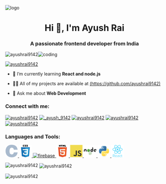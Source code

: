 ![logo](https://github.com/Ayushrai9142/Ayushrai9142/blob/main/Gaming%20Channel.png)
<h1 align="center">Hi 👋, I'm Ayush Rai</h1>
<h3 align="center">A passionate frontend developer from India</h3>

<img align="right" alt ="coding" width="400" src="https://user-images.githubusercontent.com/55389276/140866485-8fb1c876-9a8f-4d6a-98dc-08c4981eaf70.gif">

<p align="left"> <img src="https://komarev.com/ghpvc/?username=ayushrai9142&label=Profile%20views&color=0e75b6&style=flat" alt="ayushrai9142" /> </p>

<p align="left"> <a href="https://github.com/ryo-ma/github-profile-trophy"><img src="https://github-profile-trophy.vercel.app/?username=ayushrai9142" alt="ayushrai9142" /></a> </p>

- 🌱 I’m currently learning **React and node.js**

- 👨‍💻 All of my projects are available at [(https://github.com/ayushrai9142)]((https://github.com/ayushrai9142))

- 💬 Ask me about **Web Development**

<h3 align="left">Connect with me:</h3>
<p align="left">
<a href="https://linkedin.com/in/ayushrai9142" target="blank"><img align="center" src="https://raw.githubusercontent.com/rahuldkjain/github-profile-readme-generator/master/src/images/icons/Social/linked-in-alt.svg" alt="ayushrai9142" height="30" width="40" /></a>
<a href="https://instagram.com/_ayush_9142" target="blank"><img align="center" src="https://raw.githubusercontent.com/rahuldkjain/github-profile-readme-generator/master/src/images/icons/Social/instagram.svg" alt="_ayush_9142" height="30" width="40" /></a>
<a href="https://www.codechef.com/users/ayushrai9142" target="blank"><img align="center" src="https://cdn.jsdelivr.net/npm/simple-icons@3.1.0/icons/codechef.svg" alt="ayushrai9142" height="30" width="40" /></a>
<a href="https://www.hackerrank.com/ayushrai9142" target="blank"><img align="center" src="https://raw.githubusercontent.com/rahuldkjain/github-profile-readme-generator/master/src/images/icons/Social/hackerrank.svg" alt="ayushrai9142" height="30" width="40" /></a>
<a href="https://www.leetcode.com/ayushrai9142" target="blank"><img align="center" src="https://raw.githubusercontent.com/rahuldkjain/github-profile-readme-generator/master/src/images/icons/Social/leet-code.svg" alt="ayushrai9142" height="30" width="40" /></a>
</p>

<h3 align="left">Languages and Tools:</h3>
<p align="left"> <a href="https://www.cprogramming.com/" target="_blank" rel="noreferrer"> <img src="https://raw.githubusercontent.com/devicons/devicon/master/icons/c/c-original.svg" alt="c" width="40" height="40"/> </a> <a href="https://www.w3schools.com/css/" target="_blank" rel="noreferrer"> <img src="https://raw.githubusercontent.com/devicons/devicon/master/icons/css3/css3-original-wordmark.svg" alt="css3" width="40" height="40"/> </a> <a href="https://firebase.google.com/" target="_blank" rel="noreferrer"> <img src="https://www.vectorlogo.zone/logos/firebase/firebase-icon.svg" alt="firebase" width="40" height="40"/> </a> <a href="https://www.w3.org/html/" target="_blank" rel="noreferrer"> <img src="https://raw.githubusercontent.com/devicons/devicon/master/icons/html5/html5-original-wordmark.svg" alt="html5" width="40" height="40"/> </a> <a href="https://developer.mozilla.org/en-US/docs/Web/JavaScript" target="_blank" rel="noreferrer"> <img src="https://raw.githubusercontent.com/devicons/devicon/master/icons/javascript/javascript-original.svg" alt="javascript" width="40" height="40"/> </a> <a href="https://nodejs.org" target="_blank" rel="noreferrer"> <img src="https://raw.githubusercontent.com/devicons/devicon/master/icons/nodejs/nodejs-original-wordmark.svg" alt="nodejs" width="40" height="40"/> </a> <a href="https://www.python.org" target="_blank" rel="noreferrer"> <img src="https://raw.githubusercontent.com/devicons/devicon/master/icons/python/python-original.svg" alt="python" width="40" height="40"/> </a> <a href="https://reactjs.org/" target="_blank" rel="noreferrer"> <img src="https://raw.githubusercontent.com/devicons/devicon/master/icons/react/react-original-wordmark.svg" alt="react" width="40" height="40"/> </a> </p>

<p><img align="left" src="https://github-readme-stats.vercel.app/api/top-langs?username=ayushrai9142&show_icons=true&locale=en&layout=compact" alt="ayushrai9142" /></p>

<p>&nbsp;<img align="center" src="https://github-readme-stats.vercel.app/api?username=ayushrai9142&show_icons=true&locale=en" alt="ayushrai9142" /></p>

<p><img align="center" src="https://github-readme-streak-stats.herokuapp.com/?user=ayushrai9142&" alt="ayushrai9142" /></p>
